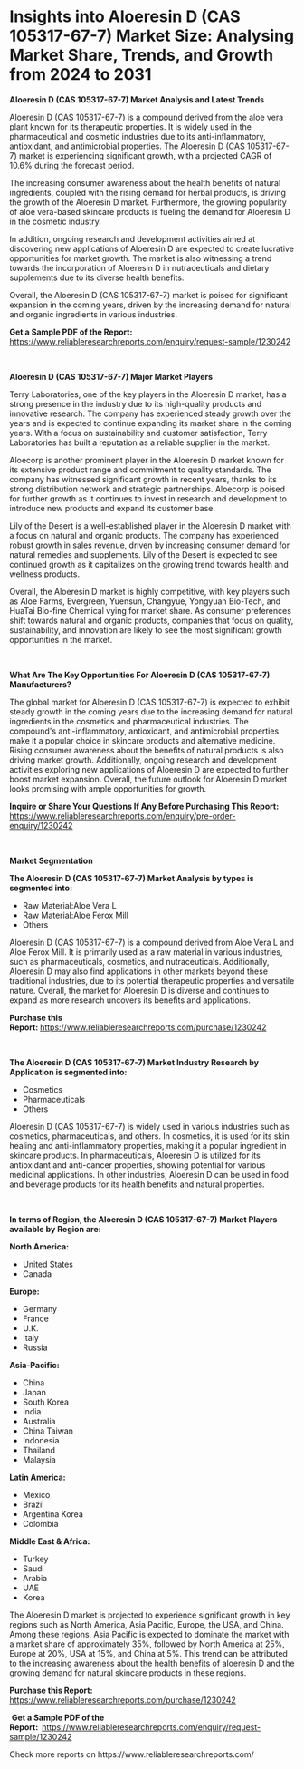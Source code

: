 <p><h1>Insights into Aloeresin D (CAS 105317-67-7) Market Size: Analysing Market Share, Trends, and Growth from 2024 to 2031</h1></p><p><strong>Aloeresin D (CAS 105317-67-7) Market Analysis and Latest Trends</strong></p>
<p><p>Aloeresin D (CAS 105317-67-7) is a compound derived from the aloe vera plant known for its therapeutic properties. It is widely used in the pharmaceutical and cosmetic industries due to its anti-inflammatory, antioxidant, and antimicrobial properties. The Aloeresin D (CAS 105317-67-7) market is experiencing significant growth, with a projected CAGR of 10.6% during the forecast period.</p><p>The increasing consumer awareness about the health benefits of natural ingredients, coupled with the rising demand for herbal products, is driving the growth of the Aloeresin D market. Furthermore, the growing popularity of aloe vera-based skincare products is fueling the demand for Aloeresin D in the cosmetic industry.</p><p>In addition, ongoing research and development activities aimed at discovering new applications of Aloeresin D are expected to create lucrative opportunities for market growth. The market is also witnessing a trend towards the incorporation of Aloeresin D in nutraceuticals and dietary supplements due to its diverse health benefits.</p><p>Overall, the Aloeresin D (CAS 105317-67-7) market is poised for significant expansion in the coming years, driven by the increasing demand for natural and organic ingredients in various industries.</p></p>
<p><strong>Get a Sample PDF of the Report:&nbsp;</strong> <a href="https://www.reliableresearchreports.com/enquiry/request-sample/1230242">https://www.reliableresearchreports.com/enquiry/request-sample/1230242</a></p>
<p>&nbsp;</p>
<p><strong>Aloeresin D (CAS 105317-67-7) Major Market Players</strong></p>
<p><p>Terry Laboratories, one of the key players in the Aloeresin D market, has a strong presence in the industry due to its high-quality products and innovative research. The company has experienced steady growth over the years and is expected to continue expanding its market share in the coming years. With a focus on sustainability and customer satisfaction, Terry Laboratories has built a reputation as a reliable supplier in the market.</p><p>Aloecorp is another prominent player in the Aloeresin D market known for its extensive product range and commitment to quality standards. The company has witnessed significant growth in recent years, thanks to its strong distribution network and strategic partnerships. Aloecorp is poised for further growth as it continues to invest in research and development to introduce new products and expand its customer base.</p><p>Lily of the Desert is a well-established player in the Aloeresin D market with a focus on natural and organic products. The company has experienced robust growth in sales revenue, driven by increasing consumer demand for natural remedies and supplements. Lily of the Desert is expected to see continued growth as it capitalizes on the growing trend towards health and wellness products.</p><p>Overall, the Aloeresin D market is highly competitive, with key players such as Aloe Farms, Evergreen, Yuensun, Changyue, Yongyuan Bio-Tech, and HuaTai Bio-fine Chemical vying for market share. As consumer preferences shift towards natural and organic products, companies that focus on quality, sustainability, and innovation are likely to see the most significant growth opportunities in the market.</p></p>
<p>&nbsp;</p>
<p><strong>What Are The Key Opportunities For Aloeresin D (CAS 105317-67-7) Manufacturers?</strong></p>
<p><p>The global market for Aloeresin D (CAS 105317-67-7) is expected to exhibit steady growth in the coming years due to the increasing demand for natural ingredients in the cosmetics and pharmaceutical industries. The compound's anti-inflammatory, antioxidant, and antimicrobial properties make it a popular choice in skincare products and alternative medicine. Rising consumer awareness about the benefits of natural products is also driving market growth. Additionally, ongoing research and development activities exploring new applications of Aloeresin D are expected to further boost market expansion. Overall, the future outlook for Aloeresin D market looks promising with ample opportunities for growth.</p></p>
<p><strong>Inquire or Share Your Questions If Any Before Purchasing This Report:</strong> <a href="https://www.reliableresearchreports.com/enquiry/pre-order-enquiry/1230242">https://www.reliableresearchreports.com/enquiry/pre-order-enquiry/1230242</a></p>
<p>&nbsp;</p>
<p><strong>Market Segmentation</strong></p>
<p><strong>The Aloeresin D (CAS 105317-67-7) Market Analysis by types is segmented into:</strong></p>
<p><ul><li>Raw Material:Aloe Vera L</li><li>Raw Material:Aloe Ferox Mill</li><li>Others</li></ul></p>
<p><p>Aloeresin D (CAS 105317-67-7) is a compound derived from Aloe Vera L and Aloe Ferox Mill. It is primarily used as a raw material in various industries, such as pharmaceuticals, cosmetics, and nutraceuticals. Additionally, Aloeresin D may also find applications in other markets beyond these traditional industries, due to its potential therapeutic properties and versatile nature. Overall, the market for Aloeresin D is diverse and continues to expand as more research uncovers its benefits and applications.</p></p>
<p><strong>Purchase this Report:&nbsp;</strong><a href="https://www.reliableresearchreports.com/purchase/1230242">https://www.reliableresearchreports.com/purchase/1230242</a></p>
<p>&nbsp;</p>
<p><strong>The Aloeresin D (CAS 105317-67-7) Market Industry Research by Application is segmented into:</strong></p>
<p><ul><li>Cosmetics</li><li>Pharmaceuticals</li><li>Others</li></ul></p>
<p><p>Aloeresin D (CAS 105317-67-7) is widely used in various industries such as cosmetics, pharmaceuticals, and others. In cosmetics, it is used for its skin healing and anti-inflammatory properties, making it a popular ingredient in skincare products. In pharmaceuticals, Aloeresin D is utilized for its antioxidant and anti-cancer properties, showing potential for various medicinal applications. In other industries, Aloeresin D can be used in food and beverage products for its health benefits and natural properties.</p></p>
<p>&nbsp;</p>
<p><strong>In terms of Region, the Aloeresin D (CAS 105317-67-7) Market Players available by Region are:</strong></p>
<p>
    <p> <strong> North America: </strong>
        <ul>
            <li>United States</li>
            <li>Canada</li>
        </ul>
        </p> 
    <p> <strong> Europe: </strong>
        <ul>
            <li>Germany</li>
            <li>France</li>
            <li>U.K.</li>
            <li>Italy</li>
            <li>Russia</li>
        </ul>
        </p> 
    <p> <strong> Asia-Pacific: </strong>
        <ul>
            <li>China</li>
            <li>Japan</li>
            <li>South Korea</li>
            <li>India</li>
            <li>Australia</li>
            <li>China Taiwan</li>
            <li>Indonesia</li>
            <li>Thailand</li>
            <li>Malaysia</li>
        </ul>
        </p> 
    <p> <strong> Latin America: </strong>
        <ul>
            <li>Mexico</li>
            <li>Brazil</li>
            <li>Argentina Korea</li>
            <li>Colombia</li>
        </ul>
        </p> 
    <p> <strong> Middle East & Africa: </strong>
        <ul>
            <li>Turkey</li>
            <li>Saudi</li>
            <li>Arabia</li>
            <li>UAE</li>
            <li>Korea</li>
        </ul>
    </p>
    </p>
<p><p>The Aloeresin D market is projected to experience significant growth in key regions such as North America, Asia Pacific, Europe, the USA, and China. Among these regions, Asia Pacific is expected to dominate the market with a market share of approximately 35%, followed by North America at 25%, Europe at 20%, USA at 15%, and China at 5%. This trend can be attributed to the increasing awareness about the health benefits of aloeresin D and the growing demand for natural skincare products in these regions.</p></p>
<p><strong>Purchase this Report: </strong><a href="https://www.reliableresearchreports.com/purchase/1230242">https://www.reliableresearchreports.com/purchase/1230242</a></p>
<p>&nbsp;<strong>Get a Sample PDF of the Report:&nbsp;&nbsp;</strong><a href="https://www.reliableresearchreports.com/enquiry/request-sample/1230242">https://www.reliableresearchreports.com/enquiry/request-sample/1230242</a></p>
<p><strong></strong></p>
<p>Check more reports on https://www.reliableresearchreports.com/</p>
